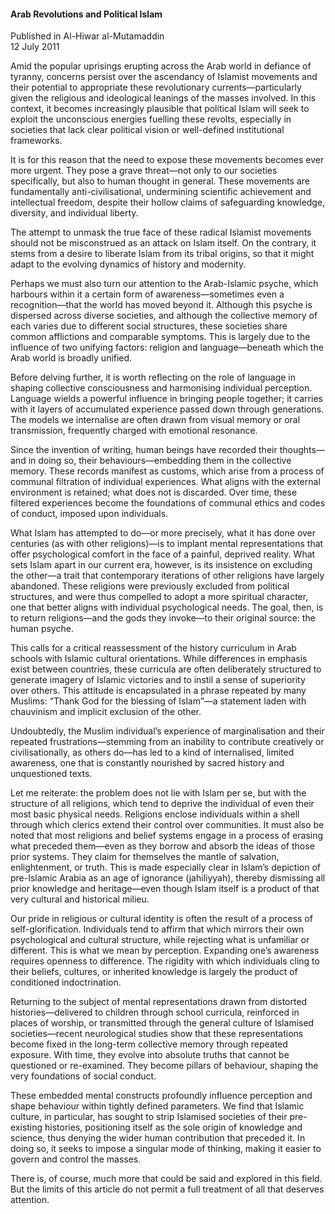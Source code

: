 <h4>Arab Revolutions and Political Islam</h4>


Published in Al-Hiwar al-Mutamaddin
<br>
12 July 2011


Amid the popular uprisings erupting across the Arab world in defiance of tyranny, concerns persist over the ascendancy of Islamist movements and their potential to appropriate these revolutionary currents—particularly given the religious and ideological leanings of the masses involved. In this context, it becomes increasingly plausible that political Islam will seek to exploit the unconscious energies fuelling these revolts, especially in societies that lack clear political vision or well-defined institutional frameworks.

It is for this reason that the need to expose these movements becomes ever more urgent. They pose a grave threat—not only to our societies specifically, but also to human thought in general. These movements are fundamentally anti-civilisational, undermining scientific achievement and intellectual freedom, despite their hollow claims of safeguarding knowledge, diversity, and individual liberty.

The attempt to unmask the true face of these radical Islamist movements should not be misconstrued as an attack on Islam itself. On the contrary, it stems from a desire to liberate Islam from its tribal origins, so that it might adapt to the evolving dynamics of history and modernity.

Perhaps we must also turn our attention to the Arab-Islamic psyche, which harbours within it a certain form of awareness—sometimes even a recognition—that the world has moved beyond it. Although this psyche is dispersed across diverse societies, and although the collective memory of each varies due to different social structures, these societies share common afflictions and comparable symptoms. This is largely due to the influence of two unifying factors: religion and language—beneath which the Arab world is broadly unified.

Before delving further, it is worth reflecting on the role of language in shaping collective consciousness and harmonising individual perception. Language wields a powerful influence in bringing people together; it carries with it layers of accumulated experience passed down through generations. The models we internalise are often drawn from visual memory or oral transmission, frequently charged with emotional resonance.

Since the invention of writing, human beings have recorded their thoughts—and in doing so, their behaviours—embedding them in the collective memory. These records manifest as customs, which arise from a process of communal filtration of individual experiences. What aligns with the external environment is retained; what does not is discarded. Over time, these filtered experiences become the foundations of communal ethics and codes of conduct, imposed upon individuals.

What Islam has attempted to do—or more precisely, what it has done over centuries (as with other religions)—is to implant mental representations that offer psychological comfort in the face of a painful, deprived reality. What sets Islam apart in our current era, however, is its insistence on excluding the other—a trait that contemporary iterations of other religions have largely abandoned. These religions were previously excluded from political structures, and were thus compelled to adopt a more spiritual character, one that better aligns with individual psychological needs. The goal, then, is to return religions—and the gods they invoke—to their original source: the human psyche.

This calls for a critical reassessment of the history curriculum in Arab schools with Islamic cultural orientations. While differences in emphasis exist between countries, these curricula are often deliberately structured to generate imagery of Islamic victories and to instil a sense of superiority over others. This attitude is encapsulated in a phrase repeated by many Muslims: “Thank God for the blessing of Islam”—a statement laden with chauvinism and implicit exclusion of the other.

Undoubtedly, the Muslim individual’s experience of marginalisation and their repeated frustrations—stemming from an inability to contribute creatively or civilisationally, as others do—has led to a kind of internalised, limited awareness, one that is constantly nourished by sacred history and unquestioned texts.

Let me reiterate: the problem does not lie with Islam per se, but with the structure of all religions, which tend to deprive the individual of even their most basic physical needs. Religions enclose individuals within a shell through which clerics extend their control over communities.
It must also be noted that most religions and belief systems engage in a process of erasing what preceded them—even as they borrow and absorb the ideas of those prior systems. They claim for themselves the mantle of salvation, enlightenment, or truth. This is made especially clear in Islam’s depiction of pre-Islamic Arabia as an age of ignorance (jahiliyyah), thereby dismissing all prior knowledge and heritage—even though Islam itself is a product of that very cultural and historical milieu.

Our pride in religious or cultural identity is often the result of a process of self-glorification. Individuals tend to affirm that which mirrors their own psychological and cultural structure, while rejecting what is unfamiliar or different. This is what we mean by perception. Expanding one’s awareness requires openness to difference. The rigidity with which individuals cling to their beliefs, cultures, or inherited knowledge is largely the product of conditioned indoctrination.

Returning to the subject of mental representations drawn from distorted histories—delivered to children through school curricula, reinforced in places of worship, or transmitted through the general culture of Islamised societies—recent neurological studies show that these representations become fixed in the long-term collective memory through repeated exposure. With time, they evolve into absolute truths that cannot be questioned or re-examined. They become pillars of behaviour, shaping the very foundations of social conduct.

These embedded mental constructs profoundly influence perception and shape behaviour within tightly defined parameters. We find that Islamic culture, in particular, has sought to strip Islamised societies of their pre-existing histories, positioning itself as the sole origin of knowledge and science, thus denying the wider human contribution that preceded it. In doing so, it seeks to impose a singular mode of thinking, making it easier to govern and control the masses.

There is, of course, much more that could be said and explored in this field. But the limits of this article do not permit a full treatment of all that deserves attention.
